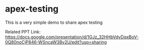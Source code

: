 # apex-testing
This is a very simple demo to share apex testing

Related PPT Link:
https://docs.google.com/presentation/d/1GJz_32HHbVdyDqxBoV-0Q80noCjP846-WSncaW3Bv2U/edit?usp=sharing
